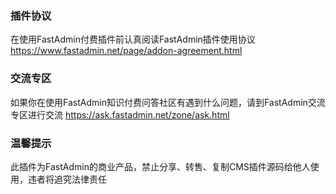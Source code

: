 ### 插件协议
在使用FastAdmin付费插件前认真阅读FastAdmin插件使用协议
https://www.fastadmin.net/page/addon-agreement.html 

### 交流专区
如果你在使用FastAdmin知识付费问答社区有遇到什么问题，请到FastAdmin交流专区进行交流
https://ask.fastadmin.net/zone/ask.html 

### 温馨提示
此插件为FastAdmin的商业产品，禁止分享、转售、复制CMS插件源码给他人使用，违者将追究法律责任

